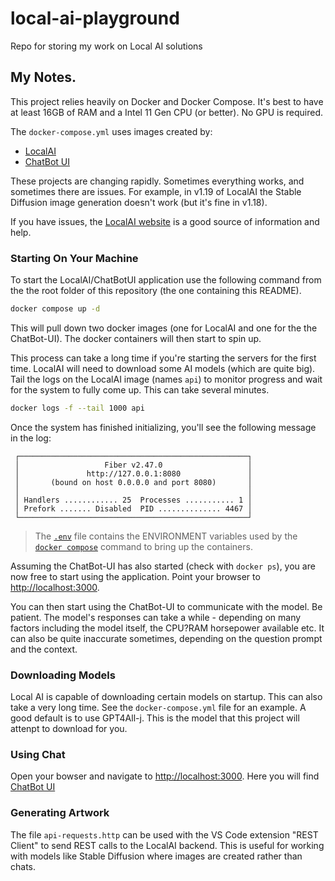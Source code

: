 # local-ai-playground

Repo for storing my work on Local AI solutions

## My Notes.

This project relies heavily on Docker and Docker Compose. It's best to have at least 16GB of RAM and a Intel 11 Gen CPU (or better). No GPU is required.

The `docker-compose.yml` uses images created by:

* [LocalAI](https://github.com/go-skynet/LocalAI)
* [ChatBot UI](https://github.com/mckaywrigley/chatbot-ui)

These projects are changing rapidly. Sometimes everything works, and sometimes there are issues. For example, in v1.19 of LocalAI the Stable Diffusion image generation doesn't work (but it's fine in v1.18).

If you have issues, the [LocalAI website](https://localai.io) is a good source of information and help.

### Starting On Your Machine

To start the LocalAI/ChatBotUI application use the following command from the the root folder of this repository (the one containing this README).

```bash
docker compose up -d
```

This will pull down two docker images (one for LocalAI and one for the the ChatBot-UI). The docker containers will then start to spin up. 

This process can take a long time if you're starting the servers for the first time. LocalAI will need to download some AI models (which are quite big). Tail the logs on the LocalAI image (names `api`) to monitor progress and wait for the system to fully come up. This can take several minutes.

```bash
docker logs -f --tail 1000 api
```

Once the system has finished initializing, you'll see the following message in the log:

```text
 ┌───────────────────────────────────────────────────┐ 
 │                   Fiber v2.47.0                   │ 
 │               http://127.0.0.1:8080               │ 
 │       (bound on host 0.0.0.0 and port 8080)       │ 
 │                                                   │ 
 │ Handlers ............ 25  Processes ........... 1 │ 
 │ Prefork ....... Disabled  PID .............. 4467 │ 
 └───────────────────────────────────────────────────┘ 
```

> The [`.env`](.env) file contains the ENVIRONMENT variables used by the [`docker compose`](docker-compose.yaml) command to bring up the containers. 

Assuming the ChatBot-UI has also started (check with `docker ps`), you are now free to start using the application. Point your browser to [http://localhost:3000](http://localhost:3000).

You can then start using the ChatBot-UI to communicate with the model. Be patient. The model's responses can take a while - depending on many factors including the model itself, the CPU?RAM horsepower available etc. It can also be quite inaccurate sometimes, depending on the question prompt and the context.

### Downloading Models

Local AI is capable of downloading certain models on startup. This can also take a very long time. See the `docker-compose.yml` file for an example. A good default is to use GPT4All-j. This is the model that this project will attenpt to download for you.

### Using Chat

Open your bowser and navigate to [http://localhost:3000](http://localhost:3000). Here you will find [ChatBot UI](https://github.com/mckaywrigley/chatbot-ui)

### Generating Artwork

The file `api-requests.http` can be used with the VS Code extension "REST Client" to send REST calls to the LocalAI backend. This is useful for working with models like Stable Diffusion where images are created rather than chats.  
